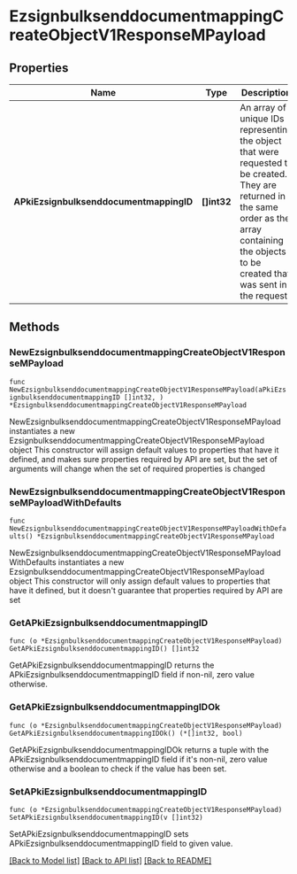 # EzsignbulksenddocumentmappingCreateObjectV1ResponseMPayload

## Properties

Name | Type | Description | Notes
------------ | ------------- | ------------- | -------------
**APkiEzsignbulksenddocumentmappingID** | **[]int32** | An array of unique IDs representing the object that were requested to be created.  They are returned in the same order as the array containing the objects to be created that was sent in the request. | 

## Methods

### NewEzsignbulksenddocumentmappingCreateObjectV1ResponseMPayload

`func NewEzsignbulksenddocumentmappingCreateObjectV1ResponseMPayload(aPkiEzsignbulksenddocumentmappingID []int32, ) *EzsignbulksenddocumentmappingCreateObjectV1ResponseMPayload`

NewEzsignbulksenddocumentmappingCreateObjectV1ResponseMPayload instantiates a new EzsignbulksenddocumentmappingCreateObjectV1ResponseMPayload object
This constructor will assign default values to properties that have it defined,
and makes sure properties required by API are set, but the set of arguments
will change when the set of required properties is changed

### NewEzsignbulksenddocumentmappingCreateObjectV1ResponseMPayloadWithDefaults

`func NewEzsignbulksenddocumentmappingCreateObjectV1ResponseMPayloadWithDefaults() *EzsignbulksenddocumentmappingCreateObjectV1ResponseMPayload`

NewEzsignbulksenddocumentmappingCreateObjectV1ResponseMPayloadWithDefaults instantiates a new EzsignbulksenddocumentmappingCreateObjectV1ResponseMPayload object
This constructor will only assign default values to properties that have it defined,
but it doesn't guarantee that properties required by API are set

### GetAPkiEzsignbulksenddocumentmappingID

`func (o *EzsignbulksenddocumentmappingCreateObjectV1ResponseMPayload) GetAPkiEzsignbulksenddocumentmappingID() []int32`

GetAPkiEzsignbulksenddocumentmappingID returns the APkiEzsignbulksenddocumentmappingID field if non-nil, zero value otherwise.

### GetAPkiEzsignbulksenddocumentmappingIDOk

`func (o *EzsignbulksenddocumentmappingCreateObjectV1ResponseMPayload) GetAPkiEzsignbulksenddocumentmappingIDOk() (*[]int32, bool)`

GetAPkiEzsignbulksenddocumentmappingIDOk returns a tuple with the APkiEzsignbulksenddocumentmappingID field if it's non-nil, zero value otherwise
and a boolean to check if the value has been set.

### SetAPkiEzsignbulksenddocumentmappingID

`func (o *EzsignbulksenddocumentmappingCreateObjectV1ResponseMPayload) SetAPkiEzsignbulksenddocumentmappingID(v []int32)`

SetAPkiEzsignbulksenddocumentmappingID sets APkiEzsignbulksenddocumentmappingID field to given value.



[[Back to Model list]](../README.md#documentation-for-models) [[Back to API list]](../README.md#documentation-for-api-endpoints) [[Back to README]](../README.md)



